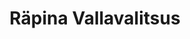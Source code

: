 ---
title: Räpina Vallavalitsus
maintainer_name: Andrus Karpson
maintainer_email: andrus@rapina.ee
description: ''
---